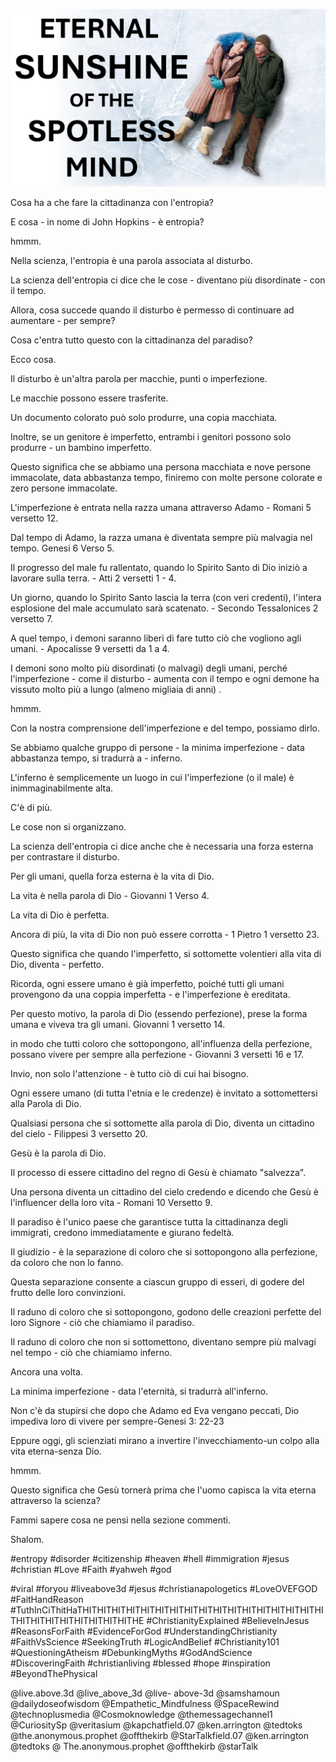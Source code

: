 ![Video cover image](../cover.jpg "cover photo")

Cosa ha a che fare la cittadinanza con l'entropia?

E cosa - in nome di John Hopkins - è entropia?

hmmm.

Nella scienza, l'entropia è una parola associata al disturbo.

La scienza dell'entropia ci dice che le cose - diventano più disordinate - con il tempo.

Allora, cosa succede quando il disturbo è permesso di continuare ad aumentare - per sempre?

Cosa c'entra tutto questo con la cittadinanza del paradiso?

Ecco cosa.

Il disturbo è un'altra parola per macchie, punti o imperfezione.

Le macchie possono essere trasferite.

Un documento colorato può solo produrre, una copia macchiata.

Inoltre, se un genitore è imperfetto, entrambi i genitori possono solo produrre - un bambino imperfetto.

Questo significa che se abbiamo una persona macchiata e nove persone immacolate, data abbastanza tempo, finiremo con molte persone colorate e zero persone immacolate.

L'imperfezione è entrata nella razza umana attraverso Adamo - Romani 5 versetto 12.

Dal tempo di Adamo, la razza umana è diventata sempre più malvagia nel tempo. Genesi 6 Verso 5.

Il progresso del male fu rallentato, quando lo Spirito Santo di Dio iniziò a lavorare sulla terra. - Atti 2 versetti 1 - 4.

Un giorno, quando lo Spirito Santo lascia la terra (con veri credenti), l'intera esplosione del male accumulato sarà scatenato. - Secondo Tessalonices 2 versetto 7.

A quel tempo, i demoni saranno liberi di fare tutto ciò che vogliono agli umani. - Apocalisse 9 versetti da 1 a 4.

I demoni sono molto più disordinati (o malvagi) degli umani, perché l'imperfezione - come il disturbo - aumenta con il tempo e ogni demone ha vissuto molto più a lungo (almeno migliaia di anni) .

hmmm.

Con la nostra comprensione dell'imperfezione e del tempo, possiamo dirlo.

Se abbiamo qualche gruppo di persone - la minima imperfezione - data abbastanza tempo, si tradurrà a - inferno.

L'inferno è semplicemente un luogo in cui l'imperfezione (o il male) è inimmaginabilmente alta.

C'è di più.

Le cose non si organizzano.

La scienza dell'entropia ci dice anche che è necessaria una forza esterna per contrastare il disturbo.

Per gli umani, quella forza esterna è la vita di Dio.

La vita è nella parola di Dio - Giovanni 1 Verso 4.

La vita di Dio è perfetta.

Ancora di più, la vita di Dio non può essere corrotta - 1 Pietro 1 versetto 23.

Questo significa che quando l'imperfetto, si sottomette volentieri alla vita di Dio, diventa - perfetto.

Ricorda, ogni essere umano è già imperfetto, poiché tutti gli umani provengono da una coppia imperfetta - e l'imperfezione è ereditata.

Per questo motivo, la parola di Dio (essendo perfezione), prese la forma umana e viveva tra gli umani. Giovanni 1 versetto 14.

in modo che tutti coloro che sottopongono, all'influenza della perfezione, possano vivere per sempre alla perfezione - Giovanni 3 versetti 16 e 17.

Invio, non solo l'attenzione - è tutto ciò di cui hai bisogno.

Ogni essere umano (di tutta l'etnia e le credenze) è invitato a sottomettersi alla Parola di Dio.

Qualsiasi persona che si sottomette alla parola di Dio, diventa un cittadino del cielo - Filippesi 3 versetto 20.

Gesù è la parola di Dio.

Il processo di essere cittadino del regno di Gesù è chiamato "salvezza".

Una persona diventa un cittadino del cielo credendo e dicendo che Gesù è l'influencer della loro vita - Romani 10 Versetto 9.

Il paradiso è l'unico paese che garantisce tutta la cittadinanza degli immigrati, credono immediatamente e giurano fedeltà.

Il giudizio - è la separazione di coloro che si sottopongono alla perfezione, da coloro che non lo fanno.

Questa separazione consente a ciascun gruppo di esseri, di godere del frutto delle loro convinzioni.

Il raduno di coloro che si sottopongono, godono delle creazioni perfette del loro Signore - ciò che chiamiamo il paradiso.

Il raduno di coloro che non si sottomettono, diventano sempre più malvagi nel tempo - ciò che chiamiamo inferno.

Ancora una volta.

La minima imperfezione - data l'eternità, si tradurrà all'inferno.

Non c'è da stupirsi che dopo che Adamo ed Eva vengano peccati, Dio impediva loro di vivere per sempre-Genesi 3: 22-23

Eppure oggi, gli scienziati mirano a invertire l'invecchiamento-un colpo alla vita eterna-senza Dio.

hmmm.

Questo significa che Gesù tornerà prima che l'uomo capisca la vita eterna attraverso la scienza?

Fammi sapere cosa ne pensi nella sezione commenti.

Shalom.


#entropy #disorder #citizenship #heaven #hell #immigration #jesus #christian #Love #Faith #yahweh #god

#viral #foryou #liveabove3d #jesus #christianapologetics #LoveOVEFGOD #FaitHandReason #TuthInCiThitHaTHITHITHITHITHITHITHITHITHITHITHITHITHITHITHITHITHITHITHITHITHITHITHITHITHITHE #ChristianityExplained #BelieveInJesus #ReasonsForFaith #EvidenceForGod #UnderstandingChristianity #FaithVsScience #SeekingTruth #LogicAndBelief #Christianity101 #QuestioningAtheism #DebunkingMyths #GodAndScience #DiscoveringFaith #christianliving #blessed #hope #inspiration #BeyondThePhysical

@live.above.3d @live_above_3d @live- above-3d @samshamoun @dailydoseofwisdom @Empathetic_Mindfulness @SpaceRewind @technoplusmedia @Cosmoknowledge @themessagechannel1 @CuriositySp @veritasium @kapchatfield.07 @ken.arrington @tedtoks @the.anonymous.prophet @offthekirb @StarTalkfield.07 @ken.arrington @tedtoks @ The.anonymous.prophet @offthekirb @starTalk